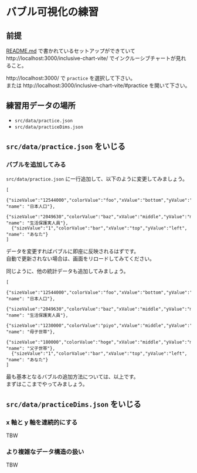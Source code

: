 # バブル可視化の練習

## 前提

[README.md](/README.md) で書かれているセットアップができていて http://localhost:3000/inclusive-chart-vite/ でインクルーシブチャートが見れること。

http://localhost:3000/ で `practice` を選択して下さい。  
または http://localhost:3000/inclusive-chart-vite/#practice を開いて下さい。

## 練習用データの場所

- `src/data/practice.json`
- `src/data/practiceDims.json`

## `src/data/practice.json` をいじる

### バブルを追加してみる

`src/data/practice.json` に一行追加して、以下のように変更してみましょう。

```
[
  {"sizeValue":"12544000","colorValue":"foo","xValue":"bottom","yValue":"right", "name": "日本人口"},
  {"sizeValue":"2049630","colorValue":"baz","xValue":"middle","yValue":"middle", "name": "生活保護実人員"},
  {"sizeValue":"1","colorValue":"bar","xValue":"top","yValue":"left", "name": "あなた"}
]
```

データを変更すればバブルに即座に反映されるはずです。  
自動で更新されない場合は、画面をリロードしてみてください。

同じように、他の統計データも追加してみましょう。

```
[
  {"sizeValue":"12544000","colorValue":"foo","xValue":"bottom","yValue":"right", "name": "日本人口"},
  {"sizeValue":"2049630","colorValue":"baz","xValue":"middle","yValue":"middle", "name": "生活保護実人員"},
  {"sizeValue":"1230000","colorValue":"piyo","xValue":"middle","yValue":"middle", "name": "母子世帯"},
  {"sizeValue":"180000","colorValue":"hoge","xValue":"middle","yValue":"middle", "name": "父子世帯"},
  {"sizeValue":"1","colorValue":"bar","xValue":"top","yValue":"left", "name": "あなた"}
]
```

最も基本となるバブルの追加方法については、以上です。  
まずはここまでやってみましょう。

## `src/data/practiceDims.json` をいじる

### x 軸と y 軸を連続的にする

TBW

### より複雑なデータ構造の扱い

TBW
